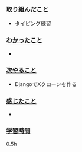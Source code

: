 ### <u>取り組んだこと</u>
- タイピング練習

### <u>わかったこと</u>
- 

### <u>次やること</u>
- DjangoでXクローンを作る

### <u>感じたこと</u>
 -

### <u>学習時間</u>
0.5h